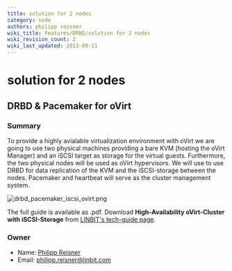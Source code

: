 ```yaml
---
title: solution for 2 nodes
category: node
authors: philipp reisner
wiki_title: Features/DRBD/solution for 2 nodes
wiki_revision_count: 2
wiki_last_updated: 2013-09-11
---
```


# solution for 2 nodes

## DRBD & Pacemaker for oVirt

### Summary

To provide a highly avialable virtualization environment with oVirt we are going to use two physical machines providing a bare KVM (hosting the oVirt Manager) and an iSCSI target as storage for the virtual guests. Furthermore, the two physical nodes will be used as oVirt hypervisors. We will use to use DRBD for data replication of the KVM and the iSCSI-storage between the nodes. Pacemaker and heartbeat will serve as the cluster management system.

![](drbd_pacemaker_iscsi_ovirt.png "drbd_pacemaker_iscsi_ovirt.png")

The full guide is available as .pdf. Download **High-Availability oVirt-Cluster with iSCSI-Storage** from [LINBIT's tech-guide page](http://www.linbit.com/en/downloads/tech-guides).

### Owner

*   Name: [ Philipp Reisner](User:philipp_reisner)
*   Email: <philipp.reisner@linbit.com>

